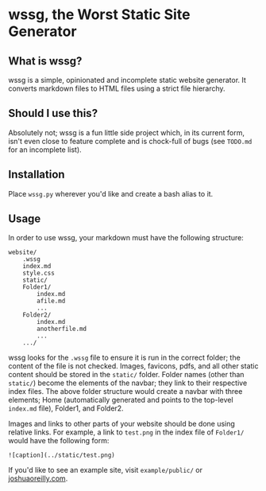 # wssg, the Worst Static Site Generator

## What is wssg?

wssg is a simple, opinionated and incomplete static website generator.
It converts markdown files to HTML files using a strict file hierarchy.

## Should I use this?

Absolutely not; wssg is a fun little side project which, in its current form, isn't even close to feature complete and is chock-full of bugs (see `TODO.md` for an incomplete list).

## Installation

Place `wssg.py` wherever you'd like and create a bash alias to it.

## Usage

In order to use wssg, your markdown must have the following structure:

```
website/
	.wssg
	index.md
	style.css
	static/
	Folder1/
		index.md
		afile.md
		...
	Folder2/
		index.md
		anotherfile.md
		...
	.../
```

wssg looks for the `.wssg` file to ensure it is run in the correct folder; the content of the file is not checked.
Images, favicons, pdfs, and all other static content should be stored in the `static/` folder.
Folder names (other than `static/`) become the elements of the navbar; they link to their respective index files.
The above folder structure would create a navbar with three elements; Home (automatically generated and points to the top-level `index.md` file), Folder1, and Folder2.

Images and links to other parts of your website should be done using relative links.
For example, a link to `test.png` in the index file of `Folder1/` would have the following form:

```
![caption](../static/test.png)
```

If you'd like to see an example site, visit `example/public/` or [joshuaoreilly.com](joshuaoreilly.com).
